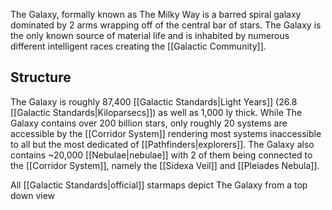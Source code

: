The Galaxy, formally known as The Milky Way is a barred spiral galaxy dominated by 2 arms wrapping off of the central bar of stars.  The Galaxy is the only known source of material life and is inhabited by numerous different intelligent races creating the [[Galactic Community]]. 

## Structure

The Galaxy is roughly 87,400 [[Galactic Standards|Light Years]] (26.8 [[Galactic Standards|Kiloparsecs]]) as well as 1,000 ly thick. While The Galaxy contains over 200 billion stars, only roughly 20 systems are accessible by the [[Corridor System]] rendering most systems inaccessible to all but the most dedicated of [[Pathfinders|explorers]]. The Galaxy also contains ~20,000 [[Nebulae|nebulae]] with 2 of them being connected to the [[Corridor System]], namely the [[Sidexa Veil]] and [[Pleiades Nebula]]. 

All [[Galactic Standards|official]] starmaps depict The Galaxy from a top down view 